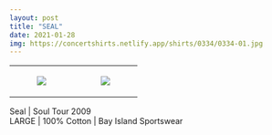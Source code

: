 ```yaml
---
layout: post
title: "SEAL"
date: 2021-01-28
img: https://concertshirts.netlify.app/shirts/0334/0334-01.jpg
---
```




<table style="width:100%;"><tr><td style="vertical-align:top;">
      <figure class="tmblr-full" data-orig-height="2048" data-orig-width="1365" data-orig-src="https://concertshirts.netlify.app/shirts/0334/0334-01.jpg"><img src="https://64.media.tumblr.com/f07670ca54d7072286d6c77f302b0c0a/33a0a398898923fa-30/s540x810/e68c1fd54af628556af7d640e0076d8e7f14ec1e.jpg" data-orig-height="2048" data-orig-width="1365" data-orig-src="https://concertshirts.netlify.app/shirts/0334/0334-01.jpg"/></figure></td>
    <td style="vertical-align:top;">
      <figure class="tmblr-full" data-orig-height="2048" data-orig-width="1365" data-orig-src="https://concertshirts.netlify.app/shirts/0334/0334-02.jpg"><img src="https://64.media.tumblr.com/b5fe0ec8a1599edda9ab0b83cc6ef4e1/33a0a398898923fa-83/s540x810/45a0aeba68e57db724f6306cb7b43a593d36521f.jpg" data-orig-height="2048" data-orig-width="1365" data-orig-src="https://concertshirts.netlify.app/shirts/0334/0334-02.jpg"/></figure></td>
  </tr></table><p>
  Seal | Soul Tour 2009<br/>LARGE | 100% Cotton | Bay Island Sportswear
</p>
